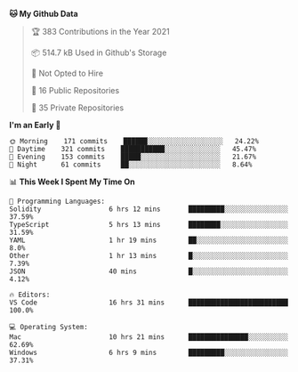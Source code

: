 <!--START_SECTION:waka-->
**🐱 My Github Data** 

> 🏆 383 Contributions in the Year 2021
 > 
> 📦 514.7 kB Used in Github's Storage 
 > 
> 🚫 Not Opted to Hire
 > 
> 📜 16 Public Repositories 
 > 
> 🔑 35 Private Repositories  
 > 
**I'm an Early 🐤** 

```text
🌞 Morning    171 commits    ██████░░░░░░░░░░░░░░░░░░░   24.22% 
🌆 Daytime    321 commits    ███████████░░░░░░░░░░░░░░   45.47% 
🌃 Evening    153 commits    █████░░░░░░░░░░░░░░░░░░░░   21.67% 
🌙 Night      61 commits     ██░░░░░░░░░░░░░░░░░░░░░░░   8.64%

```


📊 **This Week I Spent My Time On** 

```text
💬 Programming Languages: 
Solidity                 6 hrs 12 mins       █████████░░░░░░░░░░░░░░░░   37.59% 
TypeScript               5 hrs 13 mins       ████████░░░░░░░░░░░░░░░░░   31.59% 
YAML                     1 hr 19 mins        ██░░░░░░░░░░░░░░░░░░░░░░░   8.0% 
Other                    1 hr 13 mins        █░░░░░░░░░░░░░░░░░░░░░░░░   7.39% 
JSON                     40 mins             █░░░░░░░░░░░░░░░░░░░░░░░░   4.12%

🔥 Editors: 
VS Code                  16 hrs 31 mins      █████████████████████████   100.0%

💻 Operating System: 
Mac                      10 hrs 21 mins      ███████████████░░░░░░░░░░   62.69% 
Windows                  6 hrs 9 mins        █████████░░░░░░░░░░░░░░░░   37.31%

```


<!--END_SECTION:waka-->

